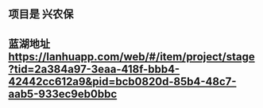 ## 项目是 兴农保

## 蓝湖地址 https://lanhuapp.com/web/#/item/project/stage?tid=2a384a97-3eaa-418f-bbb4-42442cc612a9&pid=bcb0820d-85b4-48c7-aab5-933ec9eb0bbc
